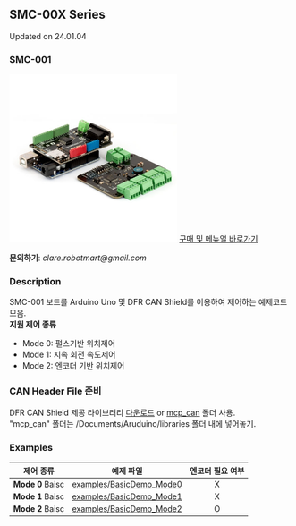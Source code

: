 ## SMC-00X Series
Updated on 24.01.04

### SMC-001
<img src="SMC001.png" height="300px">
<a href="https://www.motorbank.kr/goods/goods_list.php?cateCd=066">구매 및 메뉴얼 바로가기</a>
  
**문의하기**: *clare<k>.<k>robotmart<k>@<k>gmail<k>.<k>com<k>*

### Description
SMC-001 보드를 Arduino Uno 및 DFR CAN Shield를 이용하여 제어하는 예제코드 모음.  
**지원 제어 종류**  
* Mode 0: 펄스기반 위치제어
* Mode 1: 지속 회전 속도제어
* Mode 2: 엔코더 기반 위치제어

### CAN Header File 준비
DFR CAN Shield 제공 라이브러리 [다운로드][1] or [mcp_can][2] 폴더 사용.  
"mcp_can" 폴더는 /Documents/Aruduino/libraries 폴더 내에 넣어놓기.

[1]:https://wiki.dfrobot.com/CAN-BUS_Shield_V2__SKU__DFR0370_#More
[2]:./mcp_can

### Examples

| 제어 종류 |  예제 파일 | 엔코더 필요 여부 |
|-----------|:----------------------:|:----------------------:|
|**Mode 0** Baisc| [examples/BasicDemo_Mode0](./examples/BasicDemo_Mode0) | X |
|**Mode 1** Baisc| [examples/BasicDemo_Mode1](./examples/BasicDemo_Mode1) | X |
|**Mode 2** Baisc| [examples/BasicDemo_Mode2](./examples/BasicDemo_Mode2) | O |




